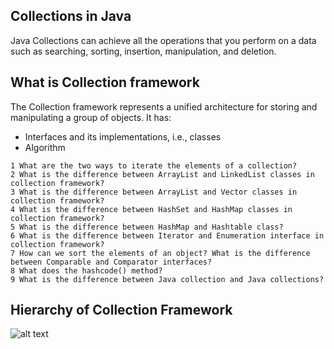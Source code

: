 ## Collections in Java
Java Collections can achieve all the operations that you perform on a data such as searching, sorting, insertion, manipulation, and deletion.

## What is Collection framework

The Collection framework represents a unified architecture for storing and manipulating a group of objects. It has:

- Interfaces and its implementations, i.e., classes
- Algorithm

````
1 What are the two ways to iterate the elements of a collection?
2 What is the difference between ArrayList and LinkedList classes in collection framework?
3 What is the difference between ArrayList and Vector classes in collection framework?
4 What is the difference between HashSet and HashMap classes in collection framework?
5 What is the difference between HashMap and Hashtable class?
6 What is the difference between Iterator and Enumeration interface in collection framework?
7 How can we sort the elements of an object? What is the difference between Comparable and Comparator interfaces?
8 What does the hashcode() method?
9 What is the difference between Java collection and Java collections?
````
## Hierarchy of Collection Framework
![alt text](/SS/ds1.jpg)


